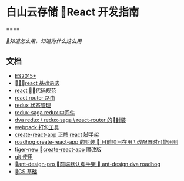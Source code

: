 # 白山云存储 React 开发指南
====

*知道怎么用，知道为什么这么用*

## 文档
- [ES2015+](http://es6.ruanyifeng.com/)
- [react 基础语法](https://doc.react-china.org/docs/hello-world.html)
- [react 代码规范](https://github.com/adwerrd/bsc-react-rules)
- [react router 路由](http://reacttraining.cn/web/example/no-match)
- [redux 状态管理](http://cn.redux.js.org/index.html)
- [redux-saga redux 中间件](https://redux-saga-in-chinese.js.org/docs/api/)
- [dva redux \ redux-saga \ react-router 的封装](https://github.com/dvajs/dva/blob/master/README_zh-CN.md)
- [webpack 打包工具](https://juejin.im/entry/5b0e3eba5188251534379615?utm_source=gold_browser_extension)
- [create-react-app 正牌 react 脚手架](https://github.com/facebook/create-react-app)
- [roadhog create-react-app 的封装 \ 目前项目在用 \ 改配置时可能用到](https://github.com/sorrycc/roadhog/blob/master/README_zh-cn.md)
- [tiger-new create-react-app 魔改版](https://github.com/qiqiboy/tiger-new)
- [git 使用](https://git-scm.com/book/zh/v2/)
- [ant-design-pro 前端默认脚手架 \ ant-design dva roadhog ](https://pro.ant.design/docs/getting-started-cn)
- [CS 基础]()